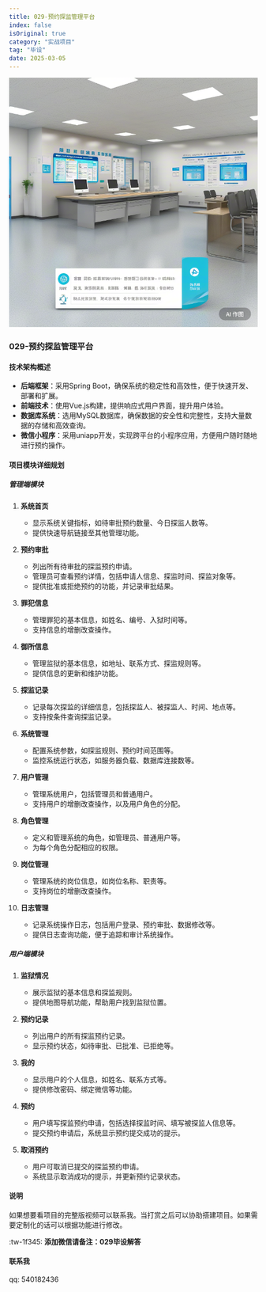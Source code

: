 ```yaml
---
title: 029-预约探监管理平台
index: false
isOriginal: true
category: "实战项目"
tag: "毕设"
date: 2025-03-05
---
```


![](./029.png)
### 029-预约探监管理平台

#### 技术架构概述
- **后端框架**：采用Spring Boot，确保系统的稳定性和高效性，便于快速开发、部署和扩展。
- **前端技术**：使用Vue.js构建，提供响应式用户界面，提升用户体验。
- **数据库系统**：选用MySQL数据库，确保数据的安全性和完整性，支持大量数据的存储和高效查询。
- **微信小程序**：采用uniapp开发，实现跨平台的小程序应用，方便用户随时随地进行预约操作。

#### 项目模块详细规划

##### 管理端模块
1. **系统首页**
    - 显示系统关键指标，如待审批预约数量、今日探监人数等。
    - 提供快速导航链接至其他管理功能。

2. **预约审批**
    - 列出所有待审批的探监预约申请。
    - 管理员可查看预约详情，包括申请人信息、探监时间、探监对象等。
    - 提供批准或拒绝预约的功能，并记录审批结果。

3. **罪犯信息**
    - 管理罪犯的基本信息，如姓名、编号、入狱时间等。
    - 支持信息的增删改查操作。

4. **御所信息**
    - 管理监狱的基本信息，如地址、联系方式、探监规则等。
    - 提供信息的更新和维护功能。

5. **探监记录**
    - 记录每次探监的详细信息，包括探监人、被探监人、时间、地点等。
    - 支持按条件查询探监记录。

6. **系统管理**
    - 配置系统参数，如探监规则、预约时间范围等。
    - 监控系统运行状态，如服务器负载、数据库连接数等。

7. **用户管理**
    - 管理系统用户，包括管理员和普通用户。
    - 支持用户的增删改查操作，以及用户角色的分配。

8. **角色管理**
    - 定义和管理系统的角色，如管理员、普通用户等。
    - 为每个角色分配相应的权限。

9. **岗位管理**
    - 管理系统的岗位信息，如岗位名称、职责等。
    - 支持岗位的增删改查操作。

10. **日志管理**
    - 记录系统操作日志，包括用户登录、预约审批、数据修改等。
    - 提供日志查询功能，便于追踪和审计系统操作。

##### 用户端模块
1. **监狱情况**
    - 展示监狱的基本信息和探监规则。
    - 提供地图导航功能，帮助用户找到监狱位置。

2. **预约记录**
    - 列出用户的所有探监预约记录。
    - 显示预约状态，如待审批、已批准、已拒绝等。

3. **我的**
    - 显示用户的个人信息，如姓名、联系方式等。
    - 提供修改密码、绑定微信等功能。

4. **预约**
    - 用户填写探监预约申请，包括选择探监时间、填写被探监人信息等。
    - 提交预约申请后，系统显示预约提交成功的提示。

5. **取消预约**
    - 用户可取消已提交的探监预约申请。
    - 系统显示取消成功的提示，并更新预约记录状态。

#### 说明
如果想要看项目的完整版视频可以联系我。当打赏之后可以协助搭建项目。如果需要定制化的话可以根据功能进行修改。

:tw-1f345: **添加微信请备注：029毕设解答**

#### 联系我
qq: 540182436
